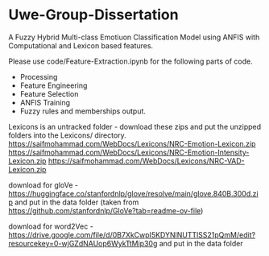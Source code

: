 # Uwe-Group-Dissertation
A Fuzzy Hybrid Multi-class Emotiuon Classification Model using ANFIS with Computational and Lexicon based features.
 
Please use code/Feature-Extraction.ipynb for the following parts of code.
 - Processing
 - Feature Engineering
 - Feature Selection
 - ANFIS Training
 - Fuzzy rules and memberships output.


Lexicons is an untracked folder - 
download these zips and put the unzipped folders into the Lexicons/ directory.
https://saifmohammad.com/WebDocs/Lexicons/NRC-Emotion-Lexicon.zip
https://saifmohammad.com/WebDocs/Lexicons/NRC-Emotion-Intensity-Lexicon.zip
https://saifmohammad.com/WebDocs/Lexicons/NRC-VAD-Lexicon.zip

download for gloVe -
https://huggingface.co/stanfordnlp/glove/resolve/main/glove.840B.300d.zip 
and put in the data folder (taken from https://github.com/stanfordnlp/GloVe?tab=readme-ov-file)

download for word2Vec -
https://drive.google.com/file/d/0B7XkCwpI5KDYNlNUTTlSS21pQmM/edit?resourcekey=0-wjGZdNAUop6WykTtMip30g
and put in the data folder 